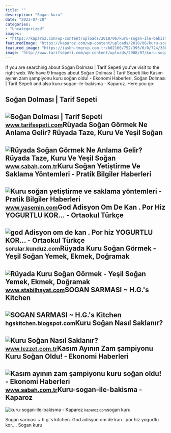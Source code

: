 ```yaml
---
title: ""
description: "Sogan kuru"
date: "2023-07-28"
categories:
- "Uncategorized"
images:
- "https://kaparoz.com/wp-content/uploads/2018/06/kuru-sogan-ile-bakisma.jpg"
featuredImage: "https://kaparoz.com/wp-content/uploads/2018/06/kuru-sogan-ile-bakisma.jpg"
featured_image: "https://iasbh.tmgrup.com.tr/b02160/752/395/0/0/724/380?u=https://isbh.tmgrup.com.tr/sbh/2022/04/27/ruyada-sogan-gormek-ne-anlama-gelir-ruyada-taze-kuru-ve-yesil-sogan-dogradigini-ve-yedigini-gormek-anlami-1651067471875.jpg"
image: "http://www.tarifsepeti.com/wp-content/uploads/2008/07/kuru-sogan-dolmasi.jpeg"
---
```


If you are searching about Soğan Dolması | Tarif Sepeti you've visit to the right web. We have 9 Images about Soğan Dolması | Tarif Sepeti like Kasım ayının zam şampiyonu kuru soğan oldu! - Ekonomi Haberleri, Soğan Dolması | Tarif Sepeti and also kuru-sogan-ile-bakisma - Kaparoz. Here you go:

Soğan Dolması | Tarif Sepeti
----------------------------

 ![Soğan Dolması | Tarif Sepeti](http://www.tarifsepeti.com/wp-content/uploads/2008/07/kuru-sogan-dolmasi.jpeg) <small>www.tarifsepeti.com</small>Rüyada Soğan Görmek Ne Anlama Gelir? Rüyada Taze, Kuru Ve Yeşil Soğan
---------------------------------------------------------------------

 ![Rüyada Soğan Görmek Ne Anlama Gelir? Rüyada Taze, Kuru Ve Yeşil Soğan](https://iasbh.tmgrup.com.tr/b02160/752/395/0/0/724/380?u=https://isbh.tmgrup.com.tr/sbh/2022/04/27/ruyada-sogan-gormek-ne-anlama-gelir-ruyada-taze-kuru-ve-yesil-sogan-dogradigini-ve-yedigini-gormek-anlami-1651067471875.jpg) <small>www.sabah.com.tr</small>Kuru Soğan Yetiştirme Ve Saklama Yöntemleri - Pratik Bilgiler Haberleri
-----------------------------------------------------------------------

 ![Kuru soğan yetiştirme ve saklama yöntemleri - Pratik Bilgiler Haberleri](https://i12.haber7.net/haber/haber7/photos/2019/03/kuru_sogan_yetistirme_yontemleri_1547806827_8504.jpg) <small>www.yasemin.com</small>God Adisyon Om De Kan . Por Hiz YOGURTLU KOR... - Ortaokul Türkçe
-----------------------------------------------------------------

 ![god Adisyon om de kan . Por hiz YOGURTLU KOR... - Ortaokul Türkçe](https://media.kunduz.com/media/question/seo/raw/20220313074556654625-4394929_2zX3JSwt6.jpeg?h=512) <small>sorular.kunduz.com</small>Rüyada Kuru Soğan Görmek - Yeşil Soğan Yemek, Ekmek, Doğramak
-------------------------------------------------------------

 ![Rüyada Kuru Soğan Görmek - Yeşil Soğan Yemek, Ekmek, Doğramak](https://www.stabilhayat.com/wp-content/uploads/2020/09/ruyada-kuru-sogan-gormek-yemek-719x445.png) <small>www.stabilhayat.com</small>SOGAN SARMASI ~ H.G.'s Kitchen
------------------------------

 ![SOGAN SARMASI ~ H.G.'s Kitchen](https://2.bp.blogspot.com/-WhygAA-4XbI/WQXG5XXyXxI/AAAAAAAAEHo/6v6JVACTrt8lOhjoYM0lDzxQWHIFvTc2gCLcB/s1600/Sogan%2Bsarmasi%2B%252814%2Bmart%2529%2B3.jpg) <small>hgskitchen.blogspot.com</small>Kuru Soğan Nasıl Saklanır?
--------------------------

 ![Kuru Soğan Nasıl Saklanır?](https://i.lezzet.com.tr/images-xxlarge-secondary/kuru-sogan-nasil-saklanir-bd26f922-92ad-43ab-b80e-32b370824311.jpg) <small>www.lezzet.com.tr</small>Kasım Ayının Zam şampiyonu Kuru Soğan Oldu! - Ekonomi Haberleri
---------------------------------------------------------------

 ![Kasım ayının zam şampiyonu kuru soğan oldu! - Ekonomi Haberleri](https://iasbh.tmgrup.com.tr/bcd0e8/752/395/0/20/606/338?u=https://isbh.tmgrup.com.tr/sbh/2018/12/03/kasim-ayinin-zam-sampiyonu-kuru-sogan-oldu-1543822942794.jpeg) <small>www.sabah.com.tr</small>Kuru-sogan-ile-bakisma - Kaparoz
--------------------------------

 ![kuru-sogan-ile-bakisma - Kaparoz](https://kaparoz.com/wp-content/uploads/2018/06/kuru-sogan-ile-bakisma.jpg) <small>kaparoz.com</small>sogan kuru

Sogan sarmasi ~ h.g.'s kitchen. God adisyon om de kan . por hiz yogurtlu kor.... Sogan kuru
